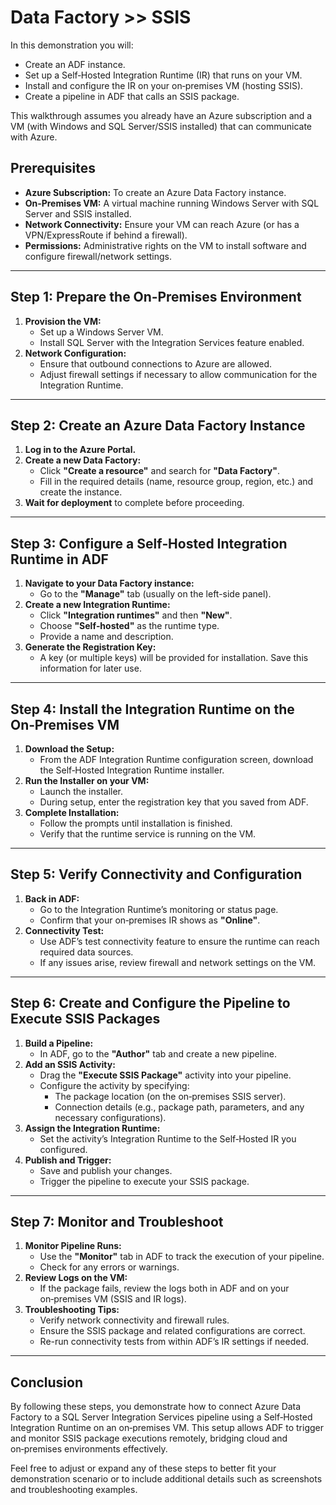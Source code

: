 # Data Factory >> SSIS

In this demonstration you will:
- Create an ADF instance.
- Set up a Self‑Hosted Integration Runtime (IR) that runs on your VM.
- Install and configure the IR on your on‑premises VM (hosting SSIS).
- Create a pipeline in ADF that calls an SSIS package.

This walkthrough assumes you already have an Azure subscription and a VM (with Windows and SQL Server/SSIS installed) that can communicate with Azure.

## Prerequisites

- **Azure Subscription:** To create an Azure Data Factory instance.
- **On‑Premises VM:** A virtual machine running Windows Server with SQL Server and SSIS installed.
- **Network Connectivity:** Ensure your VM can reach Azure (or has a VPN/ExpressRoute if behind a firewall).
- **Permissions:** Administrative rights on the VM to install software and configure firewall/network settings.

---

## Step 1: Prepare the On‑Premises Environment

1. **Provision the VM:**
   - Set up a Windows Server VM.
   - Install SQL Server with the Integration Services feature enabled.
2. **Network Configuration:**
   - Ensure that outbound connections to Azure are allowed.
   - Adjust firewall settings if necessary to allow communication for the Integration Runtime.

---

## Step 2: Create an Azure Data Factory Instance

1. **Log in to the Azure Portal.**
2. **Create a new Data Factory:**
   - Click **"Create a resource"** and search for **"Data Factory"**.
   - Fill in the required details (name, resource group, region, etc.) and create the instance.
3. **Wait for deployment** to complete before proceeding.

---

## Step 3: Configure a Self‑Hosted Integration Runtime in ADF

1. **Navigate to your Data Factory instance:**
   - Go to the **"Manage"** tab (usually on the left-side panel).
2. **Create a new Integration Runtime:**
   - Click **"Integration runtimes"** and then **"New"**.
   - Choose **"Self‑hosted"** as the runtime type.
   - Provide a name and description.
3. **Generate the Registration Key:**
   - A key (or multiple keys) will be provided for installation. Save this information for later use.

---

## Step 4: Install the Integration Runtime on the On‑Premises VM

1. **Download the Setup:**
   - From the ADF Integration Runtime configuration screen, download the Self‑Hosted Integration Runtime installer.
2. **Run the Installer on your VM:**
   - Launch the installer.
   - During setup, enter the registration key that you saved from ADF.
3. **Complete Installation:**
   - Follow the prompts until installation is finished.
   - Verify that the runtime service is running on the VM.

---

## Step 5: Verify Connectivity and Configuration

1. **Back in ADF:**
   - Go to the Integration Runtime’s monitoring or status page.
   - Confirm that your on‑premises IR shows as **"Online"**.
2. **Connectivity Test:**
   - Use ADF’s test connectivity feature to ensure the runtime can reach required data sources.
   - If any issues arise, review firewall and network settings on the VM.

---

## Step 6: Create and Configure the Pipeline to Execute SSIS Packages

1. **Build a Pipeline:**
   - In ADF, go to the **"Author"** tab and create a new pipeline.
2. **Add an SSIS Activity:**
   - Drag the **"Execute SSIS Package"** activity into your pipeline.
   - Configure the activity by specifying:
     - The package location (on the on‑premises SSIS server).
     - Connection details (e.g., package path, parameters, and any necessary configurations).
3. **Assign the Integration Runtime:**
   - Set the activity’s Integration Runtime to the Self‑Hosted IR you configured.
4. **Publish and Trigger:**
   - Save and publish your changes.
   - Trigger the pipeline to execute your SSIS package.

---

## Step 7: Monitor and Troubleshoot

1. **Monitor Pipeline Runs:**
   - Use the **"Monitor"** tab in ADF to track the execution of your pipeline.
   - Check for any errors or warnings.
2. **Review Logs on the VM:**
   - If the package fails, review the logs both in ADF and on your on‑premises VM (SSIS and IR logs).
3. **Troubleshooting Tips:**
   - Verify network connectivity and firewall rules.
   - Ensure the SSIS package and related configurations are correct.
   - Re-run connectivity tests from within ADF’s IR settings if needed.

---

## Conclusion

By following these steps, you demonstrate how to connect Azure Data Factory to a SQL Server Integration Services pipeline using a Self‑Hosted Integration Runtime on an on‑premises VM. This setup allows ADF to trigger and monitor SSIS package executions remotely, bridging cloud and on‑premises environments effectively.

Feel free to adjust or expand any of these steps to better fit your demonstration scenario or to include additional details such as screenshots and troubleshooting examples.
